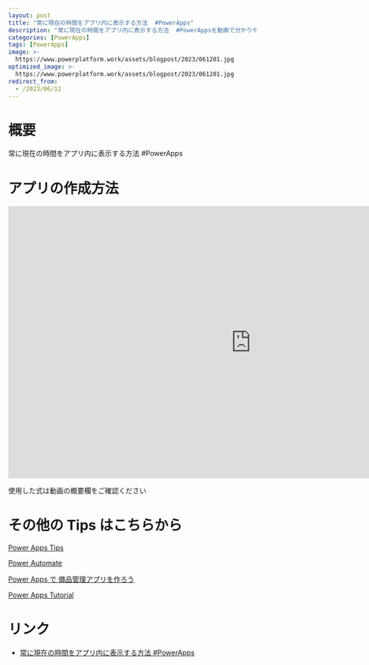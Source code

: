 ```yaml
---
layout: post
title: "常に現在の時間をアプリ内に表示する方法  #PowerApps"
description: "常に現在の時間をアプリ内に表示する方法  #PowerAppsを動画で分かりやすく解説"
categories: [PowerApps]
tags: [PowerApps]
image: >-
  https://www.powerplatform.work/assets/blogpost/2023/061201.jpg
optimized_image: >-
  https://www.powerplatform.work/assets/blogpost/2023/061201.jpg
redirect_from:
  - /2023/06/12
---
```



#  概要

常に現在の時間をアプリ内に表示する方法  #PowerApps


# アプリの作成方法

<iframe width="983" height="553" src="https://www.youtube.com/embed/THQ1lx61THQ" title="YouTube video player" frameborder="0" allow="accelerometer; autoplay; clipboard-write; encrypted-media; gyroscope; picture-in-picture" allowfullscreen></iframe>


使用した式は動画の概要欄をご確認ください


# その他の Tips はこちらから

[Power Apps Tips](https://www.youtube.com/watch?v=VrAQf3JQ7yM&list=PLVhFi1fb3DqakSLVMn22DDcySXh9jtzi- )


[Power Automate](https://www.youtube.com/watch?v=-YnJYT0ASEM&list=PLVhFi1fb3Dqbzic6GieqnLFgD3aTj-eHA)


[Power Apps で 備品管理アプリを作ろう](https://www.youtube.com/playlist?list=PLVhFi1fb3DqZM3HKb8Hea6XEL96990Fyn)


[Power Apps Tutorial](https://www.youtube.com/playlist?list=PLVhFi1fb3DqalxpL974VvAJvV4iWoSbe_)


# リンク


- [常に現在の時間をアプリ内に表示する方法  #PowerApps](https://www.youtube.com/watch?v=THQ1lx61THQ)

